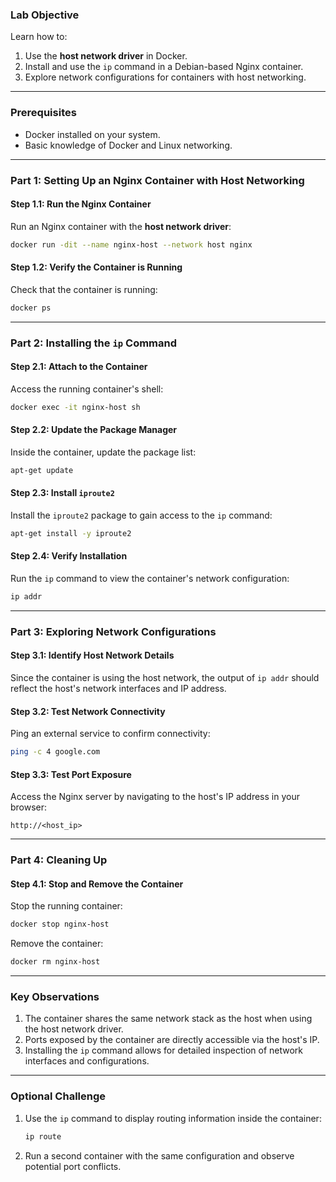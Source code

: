 ### **Lab Objective**

Learn how to:
1. Use the **host network driver** in Docker.
2. Install and use the `ip` command in a Debian-based Nginx container.
3. Explore network configurations for containers with host networking.

---

### **Prerequisites**
- Docker installed on your system.
- Basic knowledge of Docker and Linux networking.

---

### **Part 1: Setting Up an Nginx Container with Host Networking**

#### **Step 1.1: Run the Nginx Container**
Run an Nginx container with the **host network driver**:
```bash
docker run -dit --name nginx-host --network host nginx
```

#### **Step 1.2: Verify the Container is Running**
Check that the container is running:
```bash
docker ps
```

---

### **Part 2: Installing the `ip` Command**

#### **Step 2.1: Attach to the Container**
Access the running container's shell:
```bash
docker exec -it nginx-host sh
```

#### **Step 2.2: Update the Package Manager**
Inside the container, update the package list:
```bash
apt-get update
```

#### **Step 2.3: Install `iproute2`**
Install the `iproute2` package to gain access to the `ip` command:
```bash
apt-get install -y iproute2
```

#### **Step 2.4: Verify Installation**
Run the `ip` command to view the container's network configuration:
```bash
ip addr
```

---

### **Part 3: Exploring Network Configurations**

#### **Step 3.1: Identify Host Network Details**
Since the container is using the host network, the output of `ip addr` should reflect the host's network interfaces and IP address.

#### **Step 3.2: Test Network Connectivity**
Ping an external service to confirm connectivity:
```bash
ping -c 4 google.com
```

#### **Step 3.3: Test Port Exposure**
Access the Nginx server by navigating to the host's IP address in your browser:
```plaintext
http://<host_ip>
```

---

### **Part 4: Cleaning Up**

#### **Step 4.1: Stop and Remove the Container**
Stop the running container:
```bash
docker stop nginx-host
```

Remove the container:
```bash
docker rm nginx-host
```

---

### **Key Observations**
1. The container shares the same network stack as the host when using the host network driver.
2. Ports exposed by the container are directly accessible via the host's IP.
3. Installing the `ip` command allows for detailed inspection of network interfaces and configurations.

---

### **Optional Challenge**

1. Use the `ip` command to display routing information inside the container:
   ```bash
   ip route
   ```
2. Run a second container with the same configuration and observe potential port conflicts.
